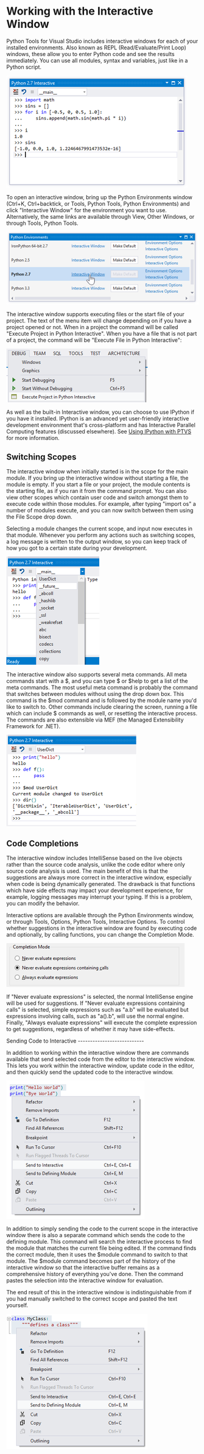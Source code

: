 Working with the Interactive Window
===================================

Python Tools for Visual Studio includes interactive windows for each of your installed environments. Also known as REPL (Read/Evaluate/Print Loop) windows, these allow you to enter Python code and see the results immediately. You can use all modules, syntax and variables, just like in a Python script.

![Python Interactive window](Images/InteractiveMath.png)

To open an interactive window, bring up the Python Environments window (Ctrl+K, Ctrl+backtick, or Tools, Python Tools, Python Environments) and click "Interactive Window" for the environment you want to use. Alternatively, the same links are available through View, Other Windows, or through Tools, Python Tools.

![Interactive Window link in the Python Environments window](Images/InteractiveWindow.png)

The interactive window supports executing files or the start file of your project. The text of the menu item will change depending on if you have a project opened or not. When in a project the command will be called "Execute Project in Python Interactive". When you have a file that is not part of a project, the command will be "Execute File in Python Interactive":

![Execute Project in Python Interactive menu](Images/ExecuteProjectInPythonInteractive.png)

As well as the built-in Interactive window, you can choose to use IPython if you have it installed. IPython is an advanced yet user-friendly interactive development environment that's cross-platform and has Interactive Parallel Computing features (discussed elsewhere). See [Using IPython with PTVS](Using-IPython-with-PTVS) for more information.

Switching Scopes
----------------

The interactive window when initially started is in the scope for the main module. If you bring up the interactive window without starting a file, the module is empty. If you start a file or your project, the module contents is the starting file, as if you ran it from the command prompt. You can also view other scopes which contain user code and switch amongst them to execute code within those modules. For example, after typing "import os" a number of modules execute, and you can now switch between them using the File Scope drop down. 

Selecting a module changes the current scope, and input now executes in that module. Whenever you perform any actions such as switching scopes, a log message is written to the output window, so you can keep track of how you got to a certain state during your development. 

![Interactive Window scopes](Images/InteractiveScopes.png)

The interactive window also supports several meta commands. All meta commands start with a $, and you can type $ or $help to get a list of the meta commands. The most useful meta command is probably the command that switches between modules without using the drop down box. This command is the $mod command and is followed by the module name you'd like to switch to. Other commands include clearing the screen, running a file which can include $ commands as well, or resetting the interactive process. The commands are also extensible via MEF (the Managed Extensibility Framework for .NET).

![Interactive Window in the UserDict scope](Images/InteractiveUserDictScope.png)

Code Completions
----------------

The interactive window includes IntelliSense based on the live objects rather than the source code analysis, unlike the code editor where only source code analysis is used. The main benefit of this is that the suggestions are always more correct in the interactive window, especially when code is being dynamically generated. The drawback is that functions which have side effects may impact your development experience, for example, logging messages may interrupt your typing. If this is a problem, you can modify the behavior.

Interactive options are available through the Python Environments window, or through Tools, Options, Python Tools, Interactive Options. To control whether suggestions in the interactive window are found by executing code and optionally, by calling functions, you can change the Completion Mode.

![Completion Mode](Images/CompletionMode.png)

If "Never evaluate expressions" is selected, the normal IntelliSense engine will be used for suggestions. If "Never evaluate expressions containing calls" is selected, simple expressions such as "a.b" will be evaluated but expressions involving calls, such as "a().b", will use the normal engine. Finally, "Always evaluate expressions" will execute the complete expression to get suggestions, regardless of whether it may have side-effects.


<a id="SendTo" />
Sending Code to Interactive
---------------------------

In addition to working within the interactive window there are commands available that send selected code from the editor to the interactive window. This lets you work within the interactive window, update code in the editor, and then quickly send the updated code to the interactive window. 

![Send to Interactive menu](Images/SendToInteractive.png)

In addition to simply sending the code to the current scope in the interactive window there is also a separate command which sends the code to the defining module. This command will search the interactive process to find the module that matches the current file being edited. If the command finds the correct module, then it uses the $module command to switch to that module. The $module command becomes part of the history of the interactive window so that the interactive buffer remains as a comprehensive history of everything you've done. Then the command pastes the selection into the interactive window for evaluation. 

The end result of this in the interactive window is indistinguishable from if you had manually switched to the correct scope and pasted the text yourself.

![Send to Defining Module memu](Images/SendToDefiningModule.png)
